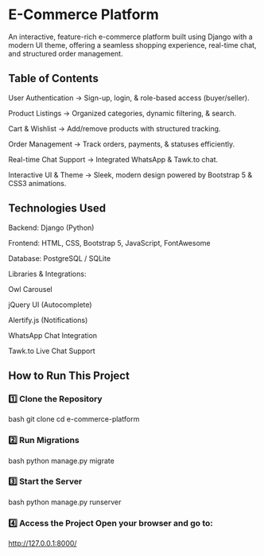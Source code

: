 # E-Commerce Platform
An interactive, feature-rich e-commerce platform built using Django with a modern UI theme, offering a seamless shopping experience, real-time chat, and structured order management.

 ## Table of Contents
User Authentication → Sign-up, login, & role-based access (buyer/seller).

Product Listings → Organized categories, dynamic filtering, & search.

Cart & Wishlist → Add/remove products with structured tracking.

Order Management → Track orders, payments, & statuses efficiently.

Real-time Chat Support → Integrated WhatsApp & Tawk.to chat.

Interactive UI & Theme → Sleek, modern design powered by Bootstrap 5 & CSS3 animations.

## Technologies Used
Backend: Django (Python)

Frontend: HTML, CSS, Bootstrap 5, JavaScript, FontAwesome

Database: PostgreSQL / SQLite

Libraries & Integrations:

Owl Carousel

jQuery UI (Autocomplete)

Alertify.js (Notifications)

WhatsApp Chat Integration

Tawk.to Live Chat Support

 ## How to Run This Project
### 1️⃣ Clone the Repository

 bash
git clone <repo-url>
cd e-commerce-platform
### 2️⃣ Run Migrations

 bash
python manage.py migrate
### 3️⃣ Start the Server

 bash
python manage.py runserver
### 4️⃣ Access the Project Open your browser and go to:

http://127.0.0.1:8000/

